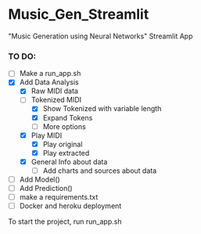 # Music_Gen_Streamlit
"Music Generation using Neural Networks" Streamlit App

### TO DO:

- [ ] Make a run_app.sh
- [x] Add Data Analysis
	- [x] Raw MIDI data
	- [ ] Tokenized MIDI
		- [x] Show Tokenized with variable length
		- [x] Expand Tokens
		- [ ] More options
	- [x] Play MIDI
		- [x] Play original
		- [x] Play extracted
	- [x] General Info about data
		- [ ] Add charts and sources about data
- [ ] Add Model()
- [ ] Add Prediction()
- [ ] make a requirements.txt
- [ ] Docker and heroku deployment

To start the project, run run_app.sh